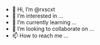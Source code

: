 - 👋 Hi, I’m @rxscxt
- 👀 I’m interested in ...
- 🌱 I’m currently learning ...
- 💞️ I’m looking to collaborate on ...
- 📫 How to reach me ...

<!---
rxscxt/rxscxt is a ✨ special ✨ repository because its `README.md` (this file) appears on your GitHub profile.
You can click the Preview link to take a look at your changes.
--->
